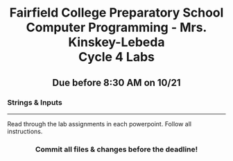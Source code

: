 <h1 align="center">
    Fairfield College Preparatory School<br>
    Computer Programming - Mrs. Kinskey-Lebeda<br>
    Cycle 4 Labs
</h1>

<h2 align="center">Due before 8:30 AM on 10/21</h2>

### Strings & Inputs
---
Read through the lab assignments in each powerpoint. Follow all instructions.

<h3 align="center">Commit all files & changes before the deadline!</h3>

